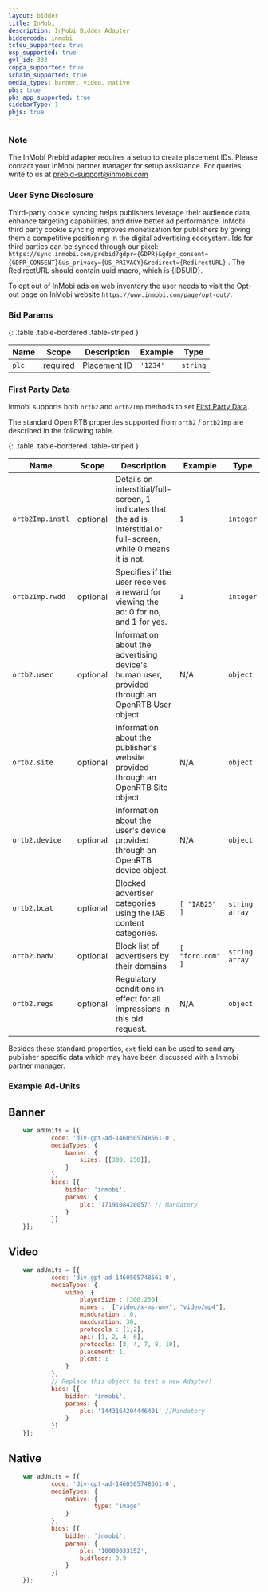 ```yaml
---
layout: bidder
title: InMobi
description: InMobi Bidder Adapter
biddercode: inmobi
tcfeu_supported: true
usp_supported: true
gvl_id: 333
coppa_supported: true
schain_supported: true
media_types: banner, video, native
pbs: true
pbs_app_supported: true
sidebarType: 1
pbjs: true
---
```


### Note

The InMobi Prebid adapter requires a setup to create placement IDs. Please contact your InMobi partner manager for setup assistance.
For queries, write to us at <prebid-support@inmobi.com>

### User Sync Disclosure

Third-party cookie syncing helps publishers leverage their audience data, enhance targeting capabilities, and drive better ad performance. InMobi third party cookie syncing improves monetization for publishers by giving them a competitive positioning in the digital advertising ecosystem.
Ids for third parties can be synced through our pixel: `https://sync.inmobi.com/prebid?gdpr={GDPR}&gdpr_consent={GDPR_CONSENT}&us_privacy={US_PRIVACY}&redirect={RedirectURL}` .
The RedirectURL should contain uuid macro, which is {ID5UID}.

To opt out of InMobi ads on web inventory the user needs to visit the Opt-out page on InMobi website `https://www.inmobi.com/page/opt-out/`.

### Bid Params

{: .table .table-bordered .table-striped }

| Name          | Scope    | Description           | Example   | Type      |
|---------------|----------|-----------------------|-----------|-----------|
| `plc`         | required | Placement ID          | `'1234'`  | `string`  |

### First Party Data

Inmobi supports both `ortb2` and `ortb2Imp` methods to set [First Party Data](https://docs.prebid.org/features/firstPartyData.html).

The standard Open RTB properties supported from `ortb2` / `ortb2Imp` are described in the following table.

{: .table .table-bordered .table-striped }

| Name              | Scope    | Description                                                                                                                                                                                                                                                                  | Example  | Type      |
|-------------------|----------|------------------------------------------------------------------------------------------------------------------------------------------------------------------------------------------------------------------------------------------------------------------------------|---------|-----------|
| `ortb2Imp.instl`      | optional | Details on interstitial/full-screen, 1 indicates that the ad is interstitial or full-screen, while 0 means it is not.                                                                                                                                                                                                   | `1`      | `integer`  |
| `ortb2Imp.rwdd`   | optional | Specifies if the user receives a reward for viewing the ad: 0 for no, and 1 for yes.                                                                                                                                                                                      | `1`      | `integer` |
| `ortb2.user`      | optional | Information about the advertising device's human user, provided through an OpenRTB User object.                                                                                                                                                                                   | N/A      | `object`  |
| `ortb2.site`      | optional | Information about the publisher's website provided through an OpenRTB Site object.                                                                                                                                                                                                    | N/A      | `object`  |
| `ortb2.device`      | optional | Information about the user's device provided through an OpenRTB device object.                                                                                                                                                                                                    | N/A      | `object`  |
| `ortb2.bcat`      | optional | Blocked advertiser categories using the IAB content categories.                                                                                                                                                                                                    |  `[ "IAB25" ]`      | `string array`  |
| `ortb2.badv`      | optional | Block list of advertisers by their domains                                                                                                                                                                                                     |  `[ "ford.com" ]`     | `string array`  |
| `ortb2.regs`      | optional | Regulatory conditions in effect for all impressions in this bid request.                                                                                                                                                                                                    | N/A      | `object`  |

Besides these standard properties, `ext` field can be used to send any publisher specific data which may have been discussed with a Inmobi partner manager.

### Example Ad-Units

## Banner

```javascript
    var adUnits = [{
            code: 'div-gpt-ad-1460505748561-0',
            mediaTypes: {
                banner: {
                    sizes: [[300, 250]],
                }
            },
            bids: [{
                bidder: 'inmobi',
                params: {
                    plc: '1719108420057' // Mandatory
                }
            }]
    }];
```

## Video

```javaScript
    var adUnits = [{
            code: 'div-gpt-ad-1460505748561-0',
            mediaTypes: {
                video: {
                    playerSize : [300,250],
                    mimes :  ["video/x-ms-wmv", "video/mp4"],
                    minduration : 0,
                    maxduration: 30,
                    protocols : [1,2],
                    api: [1, 2, 4, 6],
                    protocols: [3, 4, 7, 8, 10],
                    placement: 1,
                    plcmt: 1
                }
            },
            // Replace this object to test a new Adapter!
            bids: [{
                bidder: 'inmobi',
                params: {
                    plc: '1443164204446401' //Mandatory
                }
            }]
    }];
```

## Native

```javascript
    var adUnits = [{
            code: 'div-gpt-ad-1460505748561-0',
            mediaTypes: {
                native: {
                        type: 'image'
                }
            },
            bids: [{
                bidder: 'inmobi',
                params: {
                    plc: '10000033152',
                    bidfloor: 0.9
                }
            }]
    }];
```
